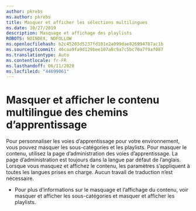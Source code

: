 ```yaml
---
author: pkrebs
ms.author: pkrebs
title: Masquer et afficher les sélections multilingues
ms.date: 10/27/2019
description: Masquage et affichage des playlists
ROBOTS: NOINDEX, NOFOLLOW
ms.openlocfilehash: b2c45203d5237fd101e2a099dae826994787ac1b
ms.sourcegitcommit: 46caa9fa9d129bee107a8c9a7c5bc70a7f9af087
ms.translationtype: Auto
ms.contentlocale: fr-FR
ms.lasthandoff: 06/11/2020
ms.locfileid: "44699061"
---
```

# <a name="hide-and-show-learning-pathways-multilingual-content"></a>Masquer et afficher le contenu multilingue des chemins d’apprentissage 

Pour personnaliser les voies d’apprentissage pour votre environnement, vous pouvez masquer les sous-catégories et les playlists. Pour masquer le contenu, utilisez la page d’administration des voies d’apprentissage. La page d’administration est toujours dans la langue par défaut de l’anglais. Lorsque vous masquez et affichez le contenu, les paramètres s’appliquent à toutes les langues prises en charge. Aucun travail de traduction n’est nécessaire. 

- Pour plus d’informations sur le masquage et l’affichage du contenu, voir masquer et afficher les sous-catégories et masquer et afficher les playlists. 



